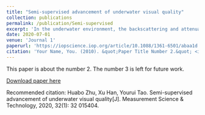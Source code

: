 ```yaml
---
title: "Semi-supervised advancement of underwater visual quality"
collection: publications
permalink: /publication/Semi-supervised
excerpt: 'In the underwater environment, the backscattering and attenuation of wavelength-dependent light degrade the quality of underwater vision. Low-quality underwater vision will reduce the accuracy of underwater robot visual navigation and pattern recognition. A novel semi-supervised deep convolutional neural network composed of a supervised learning branch and an unsupervised learning branch is proposed herein to improve underwater visual quality with poor visibility in real time. The network is constrained by a supervised loss function consisting of mean square, underwater index, and adversarial loss. The supervised branch serves as the baseline of the image enhancement algorithm to learn the basic feature information of the images and restore the original colors. The unsupervised learning branch, which makes the generated images more realistic and reduces reliance on the quality of the simulation model of synthetic data, applies underwater dark channel prior loss and total variation loss to learn the feature domain information of real images. Experiments show that the results of the proposed method show less color shift, lower fogging and blurring, and more pleasing high-quality vision. The enhanced images can extract more useful feature information, which is promising in the online visual navigation of underwater robots.'
date: 2020-07-01
venue: 'Journal 1'
paperurl: 'https://iopscience.iop.org/article/10.1088/1361-6501/abaa1d'
citation: 'Your Name, You. (2010). &quot;Paper Title Number 2.&quot; <i>Journal 1</i>. 1(2).'
---
```

This paper is about the number 2. The number 3 is left for future work.

[Download paper here](http://academicpages.github.io/files/paper2.pdf)

Recommended citation: Huabo Zhu, Xu Han, Yourui Tao. Semi-supervised advancement of underwater visual quality[J]. Measurement Science & Technology, 2020, 32(1): 32 015404.
